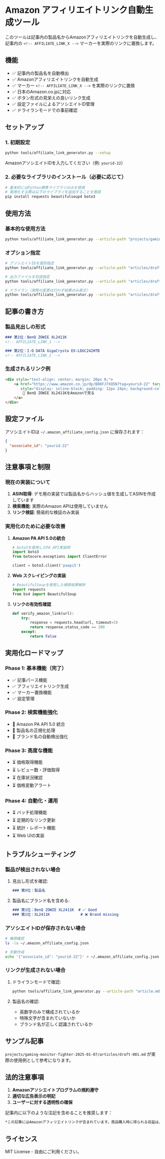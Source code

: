 # Amazon アフィリエイトリンク自動生成ツール

このツールは記事内の製品名からAmazonアフィリエイトリンクを自動生成し、記事内の `<!-- AFFILIATE_LINK_X -->` マーカーを実際のリンクに置換します。

## 機能

- ✅ 記事内の製品名を自動検出
- ✅ Amazonアフィリエイトリンクを自動生成
- ✅ マーカー `<!-- AFFILIATE_LINK_X -->` を実際のリンクに置換
- ✅ 日本のAmazon.co.jpに対応
- ✅ ボタン形式の見栄えの良いリンク生成
- ✅ 設定ファイルによるアソシエイトID管理
- ✅ ドライランモードでの事前確認

## セットアップ

### 1. 初期設定

```bash
python tools/affiliate_link_generator.py --setup
```

AmazonアソシエイトIDを入力してください（例: `yourid-22`）

### 2. 必要なライブラリのインストール（必要に応じて）

```bash
# 基本的にはPython標準ライブラリのみを使用
# 実用化する際は以下のライブラリを追加することを推奨
pip install requests beautifulsoup4 boto3
```

## 使用方法

### 基本的な使用方法

```bash
python tools/affiliate_link_generator.py --article-path "projects/gaming-monitor-fighter-2025-01-07/articles/draft-001.md"
```

### オプション指定

```bash
# アソシエイトIDを個別指定
python tools/affiliate_link_generator.py --article-path "articles/draft.md" --associate-id "yourid-22"

# 出力ファイルを別途指定
python tools/affiliate_link_generator.py --article-path "articles/draft.md" --output "articles/final.md"

# ドライラン（実際の変更は行わず結果のみ表示）
python tools/affiliate_link_generator.py --article-path "articles/draft.md" --dry-run
```

## 記事の書き方

### 製品見出しの形式

```markdown
### 第1位：BenQ ZOWIE XL2411K
<!-- AFFILIATE_LINK_1 -->

### 第2位：I-O DATA GigaCrysta EX-LDGC242HTB  
<!-- AFFILIATE_LINK_2 -->
```

### 生成されるリンク例

```html
<div style="text-align: center; margin: 20px 0;">
    <a href="https://www.amazon.co.jp/dp/B08FJ7XQ5N?tag=yourid-22" target="_blank" rel="noopener" 
       style="display: inline-block; padding: 12px 24px; background-color: #ff9900; color: white; text-decoration: none; border-radius: 4px; font-weight: bold;">
        🛒 BenQ ZOWIE XL2411KをAmazonで見る
    </a>
</div>
```

## 設定ファイル

アソシエイトIDは `~/.amazon_affiliate_config.json` に保存されます：

```json
{
  "associate_id": "yourid-22"
}
```

## 注意事項と制限

### 現在の実装について

1. **ASIN取得**: デモ用の実装では製品名からハッシュ値を生成してASINを作成しています
2. **検索機能**: 実際のAmazon APIは使用していません
3. **リンク検証**: 簡易的な検証のみ実装

### 実用化のために必要な改善

1. **Amazon PA API 5.0の統合**
   ```python
   # boto3を使用したPA API実装例
   import boto3
   from botocore.exceptions import ClientError
   
   client = boto3.client('paapi5')
   ```

2. **Web スクレイピングの実装**
   ```python
   # BeautifulSoupを使用した検索結果解析
   import requests
   from bs4 import BeautifulSoup
   ```

3. **リンクの有効性確認**
   ```python
   def verify_amazon_link(url):
       try:
           response = requests.head(url, timeout=5)
           return response.status_code == 200
       except:
           return False
   ```

## 実用化ロードマップ

### Phase 1: 基本機能（完了）
- ✅ 記事パース機能
- ✅ アフィリエイトリンク生成
- ✅ マーカー置換機能
- ✅ 設定管理

### Phase 2: 検索機能強化
- 🔄 Amazon PA API 5.0 統合
- 🔄 製品名の正規化処理
- 🔄 ブランド名の自動検出強化

### Phase 3: 高度な機能
- ⏳ 価格取得機能
- ⏳ レビュー数・評価取得
- ⏳ 在庫状況確認
- ⏳ 価格変動アラート

### Phase 4: 自動化・運用
- ⏳ バッチ処理機能
- ⏳ 定期的なリンク更新
- ⏳ 統計・レポート機能
- ⏳ Web UIの実装

## トラブルシューティング

### 製品が検出されない場合

1. 見出し形式を確認:
   ```markdown
   ### 第X位：製品名
   ```

2. 製品名にブランド名を含める:
   ```markdown
   ### 第1位：BenQ ZOWIE XL2411K  # ✅ Good
   ### 第1位：XL2411K              # ❌ Brand missing
   ```

### アソシエイトIDが保存されない場合

```bash
# 権限確認
ls -la ~/.amazon_affiliate_config.json

# 手動作成
echo '{"associate_id": "yourid-22"}' > ~/.amazon_affiliate_config.json
```

### リンクが生成されない場合

1. ドライランモードで確認:
   ```bash
   python tools/affiliate_link_generator.py --article-path "article.md" --dry-run
   ```

2. 製品名の確認:
   - 英数字のみで構成されているか
   - 特殊文字が含まれていないか
   - ブランド名が正しく認識されているか

## サンプル記事

`projects/gaming-monitor-fighter-2025-01-07/articles/draft-001.md` が実際の使用例として参考になります。

## 法的注意事項

1. **Amazonアソシエイトプログラムの規約遵守**
2. **適切な広告表示の明記**
3. **ユーザーに対する透明性の確保**

記事内に以下のような注記を含めることを推奨します：

```markdown
*この記事にはAmazonアフィリエイトリンクが含まれています。商品購入時に得られる収益は、より良いコンテンツ作成のために使用されます。*
```

## ライセンス

MIT License - 自由にご利用ください。
